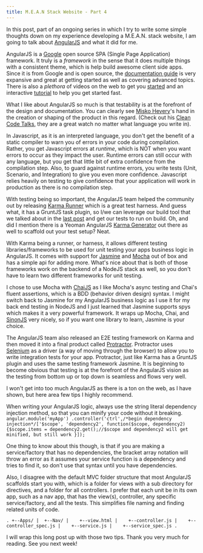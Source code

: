 ```yaml
---
title: M.E.A.N Stack Website - Part 4
---
```


In this post, part of an ongoing series in which I try to write some simple thoughts down on my experience developing a M.E.A.N. stack website, I am going to talk about [AngularJS](https://angularjs.org) and what it did for me.

AngularJS is a [Google](http://www.nasdaq.com/symbol/goog) open source SPA (Single Page Application) framework. It truly is a *framework* in the sense that it does multiple things with a consistent theme, which is help build awesome client side apps. Since it is from Google and is open source, the [documentation guide](https://docs.angularjs.org/guide) is very expansive and great at getting started as well as covering advanced topics. There is also a *plethora* of videos on the web to get you [started](https://www.youtube.com/user/ngconfvideos?feature=watch) and an interactive [tutorial](https://docs.angularjs.org/tutorial) to help you get started fast.

What I like about AngularJS so much is that testability is at the forefront of the design and documentation. You can clearly see [Misko Hevery](http://misko.hevery.com)'s hand in the creation or shaping of the product in this regard. (Check out his [Clean Code Talks](http://bit.ly/1zz7Lic), they are a great watch no matter what language you write in). 

In Javascript, as it is an interpreted language, you don't get the benefit of a static compiler to warn you of errors in your code during compilation. Rather, you get Javascript errors at *runtime*, which is NOT when you want errors to occur as they impact the user. Runtime errors can still occur with any language, but you get that little bit of extra confidence from the compilation step. Also, to guard against runtime errors, you write tests (Unit, Scenario, and Integration) to give you even more confidence.  Javascript relies heavily on testing to give confidence that your application will work in production as there is no compilation step.

With testing being so important, the AngularJS team helped the community out by releasing [Karma Runner](http://karma-runner.github.io/0.12/intro/how-it-works.html) which is a great test harness. And guess what, it has a GruntJS task plugin, so I/we can leverage our build tool that we talked about in the [last post](http://justintullgren.com/m-e-a-n-stack-website-part-3/) and get our tests to run on build. Oh, and did I mention there is a Yeoman AngularJS [Karma Generator](https://github.com/yeoman/generator-karma) out there as well to scaffold out your test setup? Neat.

With Karma being a runner, or harness, it allows different testing libraries/frameworks to be used for unit testing your apps business logic in AngularJS. It comes with support for [Jasmine](http://jasmine.github.io) and [Mocha](http://visionmedia.github.io/mocha/) out of box and has a simple api for adding more. What's nice about that is both of those frameworks work on the backend of a NodeJS stack as well, so you don't have to learn two different frameworks for unit testing.

I chose to use Mocha with [ChaiJS](http://chaijs.com) as I like Mocha's async testing and Chai's fluent assertions, which is a BDD (behavior driven design) syntax. I might switch back to Jasmine for my AngularJS business logic as I use it for my back end testing in NodeJS and I just learned that Jasmine supports spys which makes it a very powerful framework. It wraps up Mocha, Chai, and [SinonJS](http://sinonjs.org) very nicely, so if you want one library to learn, Jasmine is your choice.

The AngularJS team also released an E2E testing framework on Karma and then moved it into a final product called [Protractor](https://github.com/angular/protractor). Protractor uses [Selenium](https://code.google.com/p/selenium/) as a driver (a way of moving through the browser) to allow you to write integration tests for your app. Protractor, just like Karma has a GruntJS plugin and uses the same testing framework Jasmine. It is beginning to become obvious that testing is at the forefront of the AngularJS vision as the testing from bottom up or top down is seamless and flows very well.

I won't get into too much AngularJS as there is a ton on the web, as I have shown, but here area few tips I highly recommend. 

When writing your AngularJS logic, always use the string literal dependency injection method, so that you can minify your code without it breaking.
`angular.module('myApp')
  .controller('ctrl',/*begin dependency injection*/['$scope', 'dependency2', function($scope, dependency2){$scope.items = dependency2.get();//$scope and dependency2 will get minified, but still work
  }]);`

One thing to know about this though, is that if you are making a service/factory that has no dependencies, the bracket array notation will throw an error as it assumes your service function is a dependency and tries to find it, so don't use that syntax until you have dependencies.

Also, I disagree with the default MVC folder structure that most AngularJS scaffolds start you with, which is a folder for views with a sub directory for directives, and a folder for all controllers. I prefer that each unit be in its own app, such as a nav app, that has the view(s), controller, any specific service/factory, and all the tests.  This simplifies file naming and finding related units of code.

`
.
+--Apps/
|  +--Nav/
|    +--view.html
|    +--controller.js
|    +--controller_spec.js
|    +--service.js
|    +--service_spec.js
.
`


I will wrap this long post up with those two tips. Thank you very much for reading.  See you next week!
